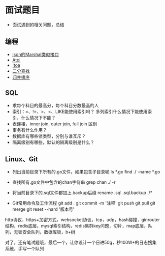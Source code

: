 # 面试题目
- 面试遇到的相关问题，总结

## 编程
- [json的Marshal类似接口](json_convert.go)
- [Atoi](atoi.go)
- [Itoa](itoa.go)
- [二分查找](binary_search.go)
- [归并排序](binary_search.go)


## SQL
- 求每个科目的最高分，每个科目分数最高的人
- 索引：=、!=、>、<、LIKE能使用索引吗？ 多列索引什么情况下能使用索引，什么情况下不能？
- 表连接，inner join, outer join, full join 区别
- 事务有什么作用？
- 数据库有哪些锁类型，分别与谁互斥？
- 隔离级别有哪些，默认的隔离级别是什么？


## Linux、Git
- 列出当前目录下所有的.go文件，如果包含子目录呢
ls *.go
find ./ -name *.go

- 查找所有.go文件中包含的chan字符串
grep chan ./ -r

- 将当前目录下的.sql文件都加上.backup后缀
rename .sql .sql.backup ./*

- Git常用命令及工作流程
git add .
git commit -m '注释'
git push
git pull
git merge
git reset --hard '版本号'


http协议，https+加密方式，websocket协议，tcp，udp，hash碰撞，ginrouter结构，redis底层，mysql索引结构，redis集群key问题，切片，map底层，队列，无锁安全队列，数据库锁，b+树


对了，还有笔试题哦，最后一个，让你设计一个日进50g，秒100W+的日志搜集系统，手写一个队列


